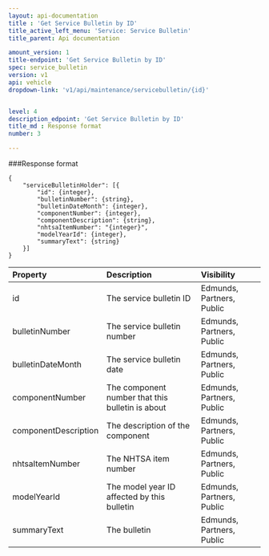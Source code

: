 ```yaml
---
layout: api-documentation
title : 'Get Service Bulletin by ID'
title_active_left_menu: 'Service: Service Bulletin'
title_parent: Api documentation

amount_version: 1
title-endpoint: 'Get Service Bulletin by ID'
spec: service_bulletin
version: v1
api: vehicle
dropdown-link: 'v1/api/maintenance/servicebulletin/{id}'


level: 4
description_edpoint: 'Get Service Bulletin by ID'
title_md : Response format
number: 3

---
```


###Response format

	{
	    "serviceBulletinHolder": [{
	        "id": {integer},
	        "bulletinNumber": {string},
	        "bulletinDateMonth": {integer},
	        "componentNumber": {integer},
	        "componentDescription": {string},
	        "nhtsaItemNumber": "{integer}",
	        "modelYearId": {integer},
	        "summaryText": {string}
	    }]
	}

| Property      | Description                                              	| Visibility                |
|:--------------|:----------------------------------------------------------|:------------------------- |
| id	         | The service bulletin ID				                   	| Edmunds, Partners, Public |
| bulletinNumber	         | The service bulletin number				                   	| Edmunds, Partners, Public |
| bulletinDateMonth	         | The service bulletin date				                   	| Edmunds, Partners, Public |
| componentNumber	         | The component number that this bulletin is about				                   	| Edmunds, Partners, Public |
| componentDescription	         | The description of the component				                   	| Edmunds, Partners, Public |
| nhtsaItemNumber	         | The NHTSA item number				                   	| Edmunds, Partners, Public |
| modelYearId	         | The model year ID affected by this bulletin				                   	| Edmunds, Partners, Public |
| summaryText	         | The bulletin				                   	| Edmunds, Partners, Public |


